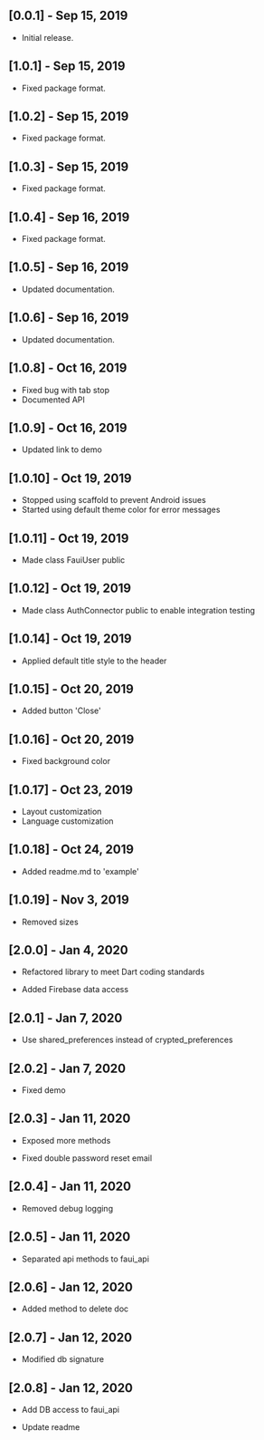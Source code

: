 ## [0.0.1] - Sep 15, 2019

* Initial release.

## [1.0.1] - Sep 15, 2019

* Fixed package format.

## [1.0.2] - Sep 15, 2019

* Fixed package format.

## [1.0.3] - Sep 15, 2019

* Fixed package format.

## [1.0.4] - Sep 16, 2019

* Fixed package format.

## [1.0.5] - Sep 16, 2019

* Updated documentation.

## [1.0.6] - Sep 16, 2019

* Updated documentation.

## [1.0.8] - Oct 16, 2019

* Fixed bug with tab stop
* Documented API

## [1.0.9] - Oct 16, 2019

* Updated link to demo

## [1.0.10] - Oct 19, 2019

* Stopped using scaffold to prevent Android issues
* Started using default theme color for error messages

## [1.0.11] - Oct 19, 2019

* Made class FauiUser public

## [1.0.12] - Oct 19, 2019

* Made class AuthConnector public to enable integration testing

## [1.0.14] - Oct 19, 2019

* Applied default title style to the header

## [1.0.15] - Oct 20, 2019

* Added button 'Close'

## [1.0.16] - Oct 20, 2019

* Fixed background color

## [1.0.17] - Oct 23, 2019

* Layout customization
* Language customization

## [1.0.18] - Oct 24, 2019

* Added readme.md to 'example'

## [1.0.19] - Nov 3, 2019

* Removed sizes

## [2.0.0] - Jan 4, 2020

* Refactored library to meet Dart coding standards

* Added Firebase data access

## [2.0.1] - Jan 7, 2020

* Use shared_preferences instead of crypted_preferences

## [2.0.2] - Jan 7, 2020

* Fixed demo

## [2.0.3] - Jan 11, 2020

* Exposed more methods

* Fixed double password reset email

## [2.0.4] - Jan 11, 2020

* Removed debug logging

## [2.0.5] - Jan 11, 2020

* Separated api methods to faui_api

## [2.0.6] - Jan 12, 2020

* Added method to delete doc

## [2.0.7] - Jan 12, 2020

* Modified db signature

## [2.0.8] - Jan 12, 2020

* Add DB access to faui_api

* Update readme

